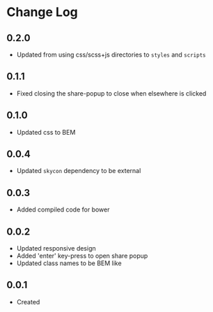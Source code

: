 # Change Log
  
## 0.2.0

  * Updated from using css/scss+js directories to `styles` and `scripts`

## 0.1.1

  * Fixed closing the share-popup to close when elsewhere is clicked

## 0.1.0

  * Updated css to BEM

## 0.0.4

  * Updated `skycon` dependency to be external

## 0.0.3

  * Added compiled code for bower

## 0.0.2

  * Updated responsive design
  * Added 'enter' key-press to open share popup
  * Updated class names to be BEM like

## 0.0.1

  * Created